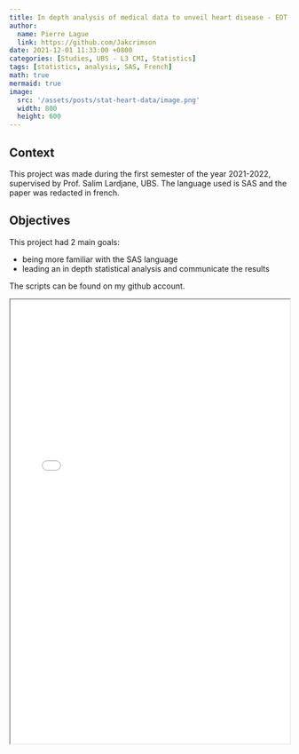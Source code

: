 ```yaml
---
title: In depth analysis of medical data to unveil heart disease - EOT Assignement
author:
  name: Pierre Lague
  link: https://github.com/Jakcrimson
date: 2021-12-01 11:33:00 +0800
categories: [Studies, UBS - L3 CMI, Statistics]
tags: [statistics, analysis, SAS, French]
math: true
mermaid: true
image:
  src: '/assets/posts/stat-heart-data/image.png'
  width: 800
  height: 600
---
```


## Context
This project was made during the first semester of the year 2021-2022, supervised by Prof. Salim Lardjane, UBS.
The language used is SAS and the paper was redacted in french.

## Objectives
This project had 2 main goals:
- being more familiar with the SAS language
- leading an in depth statistical analysis and communicate the results

The scripts can be found on my github account.

<html>
  <body>
    <iframe src="/assets/posts/stat-heart-data/file.pdf" width="100%" height="800px">
    </iframe>
  </body>
</html>
